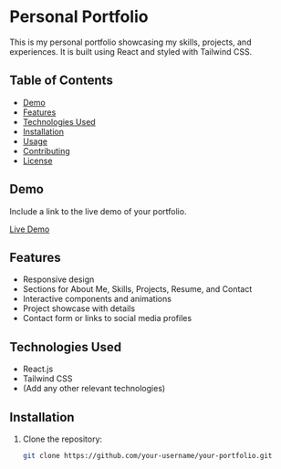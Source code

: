 # Personal Portfolio

This is my personal portfolio showcasing my skills, projects, and experiences. It is built using React and styled with Tailwind CSS.

## Table of Contents

- [Demo](#demo)
- [Features](#features)
- [Technologies Used](#technologies-used)
- [Installation](#installation)
- [Usage](#usage)
- [Contributing](#contributing)
- [License](#license)

## Demo

Include a link to the live demo of your portfolio.

[Live Demo](#)

## Features

- Responsive design
- Sections for About Me, Skills, Projects, Resume, and Contact
- Interactive components and animations
- Project showcase with details
- Contact form or links to social media profiles

## Technologies Used

- React.js
- Tailwind CSS
- (Add any other relevant technologies)

## Installation

1. Clone the repository:

   ```bash
   git clone https://github.com/your-username/your-portfolio.git

